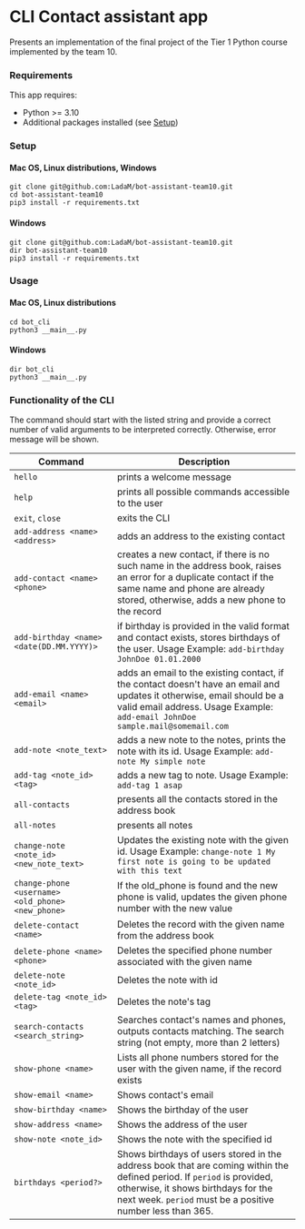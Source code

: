 # CLI Contact assistant app

Presents an implementation of the final project of the Tier 1 Python course implemented by the team 10.

### Requirements

This app requires:

* Python >= 3.10
* Additional packages installed (see [Setup](#setup))


### Setup 

#### Mac OS, Linux distributions, Windows
```shell
git clone git@github.com:LadaM/bot-assistant-team10.git
cd bot-assistant-team10
pip3 install -r requirements.txt 
```

#### Windows
```shell
git clone git@github.com:LadaM/bot-assistant-team10.git
dir bot-assistant-team10
pip3 install -r requirements.txt 
```

### Usage

#### Mac OS, Linux distributions

```shell
cd bot_cli
python3 __main__.py
```

#### Windows

```shell
dir bot_cli
python3 __main__.py
```

### Functionality of the CLI

The command should start with the listed string and provide a correct number of valid arguments to be interpreted correctly. Otherwise, error message will be shown.

| Command                                           | Description                                                                                                                                                                                                                |
|---------------------------------------------------|----------------------------------------------------------------------------------------------------------------------------------------------------------------------------------------------------------------------------|
| `hello`                                           | prints a welcome message                                                                                                                                                                                                   |
| `help`                                            | prints all possible commands accessible to the user                                                                                                                                                                        |
| `exit`, `close`                                   | exits the CLI                                                                                                                                                                                                              |
| `add-address <name> <address>`                    | adds an address to the existing contact                                                                                                                                                                                    |
| `add-contact <name> <phone>`                      | creates a new contact, if there is no such name in the address book, raises an error for a duplicate contact if the same name and phone are already stored, otherwise, adds a new phone to the record                      |
| `add-birthday <name> <date(DD.MM.YYYY)>`          | if birthday is provided in the valid format and contact exists, stores birthdays of the user. Usage Example: `add-birthday JohnDoe 01.01.2000`                                                                             |
| `add-email <name> <email>`                        | adds an email to the existing contact, if the contact doesn't have an email and updates it otherwise, email should be a valid email address. Usage Example: `add-email JohnDoe sample.mail@somemail.com`                   |
| `add-note <note_text>`                            | adds a new note to the notes, prints the note with its id. Usage Example: `add-note My simple note`                                                                                                                        |
| `add-tag <note_id> <tag>`                         | adds a new tag to note. Usage Example: `add-tag 1 asap`                                                                                                                                                                    |
| `all-contacts`                                    | presents all the contacts stored in the address book                                                                                                                                                                       |
| `all-notes`                                       | presents all notes                                                                                                                                                                                                         |
| `change-note <note_id> <new_note_text>`           | Updates the existing note with the given id. Usage Example: `change-note 1 My first note is going to be updated with this text`                                                                                            |
| `change-phone <username> <old_phone> <new_phone>` | If the old_phone is found and the new phone is valid, updates the given phone number with the new value                                                                                                                    |
| `delete-contact <name>`                           | Deletes the record with the given name from the address book                                                                                                                                                               |
| `delete-phone <name> <phone>`                     | Deletes the specified phone number associated with the given name                                                                                                                                                          |
| `delete-note <note_id>`                           | Deletes the note with id                                                                                                                                                                                                   |
| `delete-tag <note_id> <tag>`                      | Deletes the note's tag                                                                                                                                                                                                     |
| `search-contacts <search_string>`                 | Searches contact's names and phones, outputs contacts matching. The search string (not empty, more than 2 letters)                                                                                                         |
| `show-phone <name>`                               | Lists all phone numbers stored for the user with the given name, if the record exists                                                                                                                                      |
| `show-email <name>`                               | Shows contact's email                                                                                                                                                                                                      |
| `show-birthday <name>`                            | Shows the birthday of the user                                                                                                                                                                                             |
| `show-address <name>`                             | Shows the address of the user                                                                                                                                                                                              |
| `show-note <note_id>`                             | Shows the note with the specified id                                                                                                                                                                                       |
| `birthdays <period?>`                             | Shows birthdays of users stored in the address book that are coming within the defined period. If `period` is provided, otherwise, it shows birthdays for the next week. `period` must be a positive number less than 365. |
